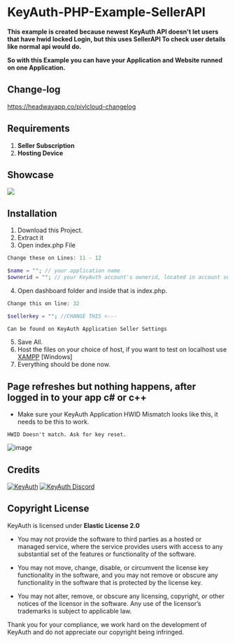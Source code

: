 # KeyAuth-PHP-Example-SellerAPI

**This example is created because newest KeyAuth API doesn't let users that have hwid locked Login,
but this uses SellerAPI To check user details like normal api would do.**

**So with this Example you can have your Application and Website runned on one Application.**

## **Change-log**
https://headwayapp.co/pivlcloud-changelog

## Requirements
1. **Seller Subscription**
2. **Hosting Device**


## Showcase 
[![](https://cdn.discordapp.com/attachments/918502538301567050/934216854451392563/unknown.png)](https://streamable.com/70c7w7)

## Installation
1. Download this Project.
2. Extract it
3. Open index.php File
```PHP
Change these on Lines: 11 - 12

$name = ""; // your application name
$ownerid = ""; // your KeyAuth account's ownerid, located in account settings 
```
4. Open dashboard folder and inside that is index.php.
```PHP
Change this on line: 32

$sellerkey = ""; //CHANGE THIS <---

Can be found on KeyAuth Application Seller Settings
```
5. Save All.
6. Host the files on your choice of host, if you want to test on localhost use [XAMPP](https://www.apachefriends.org/download.html) [Windows]
7. Everything should be done now.

## Page refreshes but nothing happens, after logged in to your app c# or c++
- Make sure your KeyAuth Application HWID Mismatch looks like this, it needs to be this to work.

```HWID Doesn't match. Ask for key reset.```

![image](https://user-images.githubusercontent.com/79049205/150598357-45305311-a900-4e06-a461-3c46cc10e15a.png)


## Credits
[![KeyAuth](https://github.com/mazk5145/mazk9154-Information/blob/main/Images/keyauthwinlogo.png?raw=true)](https://keyauth.win)
[![KeyAuth Discord](https://github.com/mazk5145/mazk9154-Information/blob/main/Images/keyauthdiscordlogo.png?raw=true)](https://keyauth.com/discord)


## Copyright License

KeyAuth is licensed under **Elastic License 2.0**

* You may not provide the software to third parties as a hosted or managed
service, where the service provides users with access to any substantial set of
the features or functionality of the software.

* You may not move, change, disable, or circumvent the license key functionality
in the software, and you may not remove or obscure any functionality in the
software that is protected by the license key.

* You may not alter, remove, or obscure any licensing, copyright, or other notices
of the licensor in the software. Any use of the licensor’s trademarks is subject
to applicable law.

Thank you for your compliance, we work hard on the development of KeyAuth and do not appreciate our copyright being infringed.